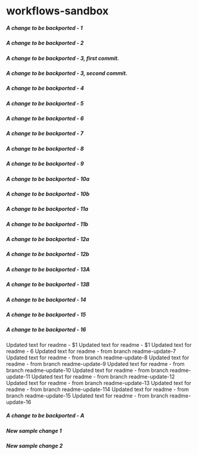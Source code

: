 # workflows-sandbox

##### A change to be backported - 1
##### A change to be backported - 2
##### A change to be backported - 3, first commit.
##### A change to be backported - 3, second commit.
##### A change to be backported - 4
##### A change to be backported - 5
##### A change to be backported - 6
##### A change to be backported - 7
##### A change to be backported - 8
##### A change to be backported - 9
##### A change to be backported - 10a
##### A change to be backported - 10b
##### A change to be backported - 11a
##### A change to be backported - 11b
##### A change to be backported - 12a
##### A change to be backported - 12b
##### A change to be backported - 13A
##### A change to be backported - 13B
##### A change to be backported - 14
##### A change to be backported - 15
##### A change to be backported - 16
Updated text for readme - $1
Updated text for readme - $1
Updated text for readme - 6
Updated text for readme - from branch readme-update-7
Updated text for readme - from branch readme-update-8
Updated text for readme - from branch readme-update-9
Updated text for readme - from branch readme-update-10
Updated text for readme - from branch readme-update-11
Updated text for readme - from branch readme-update-12
Updated text for readme - from branch readme-update-13
Updated text for readme - from branch readme-update-114
Updated text for readme - from branch readme-update-15
Updated text for readme - from branch readme-update-16
##### A change to be backported - A
##### New sample change 1
##### New sample change 2

